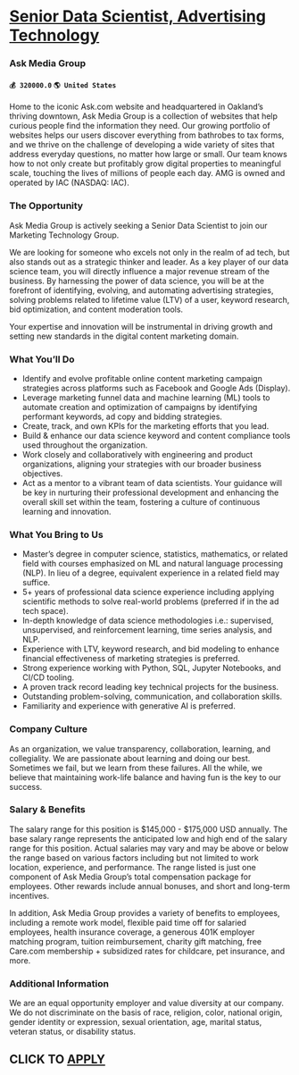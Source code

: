 # [Senior Data Scientist, Advertising Technology](https://www.remotewlb.com/apply/senior-data-scientist-advertising-technology)  
### Ask Media Group  
#### `💰 320000.0` `🌎 United States`  

Home to the iconic Ask.com website and headquartered in Oakland’s thriving downtown, Ask Media Group is a collection of websites that help curious people find the information they need. Our growing portfolio of websites helps our users discover everything from bathrobes to tax forms, and we thrive on the challenge of developing a wide variety of sites that address everyday questions, no matter how large or small. Our team knows how to not only create but profitably grow digital properties to meaningful scale, touching the lives of millions of people each day. AMG is owned and operated by IAC (NASDAQ: IAC).

### The Opportunity

Ask Media Group is actively seeking a Senior Data Scientist to join our Marketing Technology Group.

We are looking for someone who excels not only in the realm of ad tech, but also stands out as a strategic thinker and leader. As a key player of our data science team, you will directly influence a major revenue stream of the business. By harnessing the power of data science, you will be at the forefront of identifying, evolving, and automating advertising strategies, solving problems related to lifetime value (LTV) of a user, keyword research, bid optimization, and content moderation tools.

Your expertise and innovation will be instrumental in driving growth and setting new standards in the digital content marketing domain.

### What You’ll Do

  * Identify and evolve profitable online content marketing campaign strategies across platforms such as Facebook and Google Ads (Display).
  * Leverage marketing funnel data and machine learning (ML) tools to automate creation and optimization of campaigns by identifying performant keywords, ad copy and bidding strategies.
  * Create, track, and own KPIs for the marketing efforts that you lead.
  * Build & enhance our data science keyword and content compliance tools used throughout the organization.
  * Work closely and collaboratively with engineering and product organizations, aligning your strategies with our broader business objectives.
  * Act as a mentor to a vibrant team of data scientists. Your guidance will be key in nurturing their professional development and enhancing the overall skill set within the team, fostering a culture of continuous learning and innovation.

### What You Bring to Us

  * Master’s degree in computer science, statistics, mathematics, or related field with courses emphasized on ML and natural language processing (NLP). In lieu of a degree, equivalent experience in a related field may suffice.
  * 5+ years of professional data science experience including applying scientific methods to solve real-world problems (preferred if in the ad tech space). 
  * In-depth knowledge of data science methodologies i.e.: supervised, unsupervised, and reinforcement learning, time series analysis, and NLP. 
  * Experience with LTV, keyword research, and bid modeling to enhance financial effectiveness of marketing strategies is preferred.
  * Strong experience working with Python, SQL, Jupyter Notebooks, and CI/CD tooling.
  * A proven track record leading key technical projects for the business.
  * Outstanding problem-solving, communication, and collaboration skills. 
  * Familiarity and experience with generative AI is preferred.

### Company Culture

As an organization, we value transparency, collaboration, learning, and collegiality. We are passionate about learning and doing our best. Sometimes we fail, but we learn from these failures. All the while, we believe that maintaining work-life balance and having fun is the key to our success.

### Salary & Benefits

The salary range for this position is $145,000 - $175,000 USD annually. The base salary range represents the anticipated low and high end of the salary range for this position. Actual salaries may vary and may be above or below the range based on various factors including but not limited to work location, experience, and performance. The range listed is just one component of Ask Media Group’s total compensation package for employees. Other rewards include annual bonuses, and short and long-term incentives.

In addition, Ask Media Group provides a variety of benefits to employees, including a remote work model, flexible paid time off for salaried employees, health insurance coverage, a generous 401K employer matching program, tuition reimbursement, charity gift matching, free Care.com membership + subsidized rates for childcare, pet insurance, and more.

### Additional Information

We are an equal opportunity employer and value diversity at our company. We do not discriminate on the basis of race, religion, color, national origin, gender identity or expression, sexual orientation, age, marital status, veteran status, or disability status.

  
## CLICK TO [APPLY](https://www.remotewlb.com/apply/senior-data-scientist-advertising-technology)

